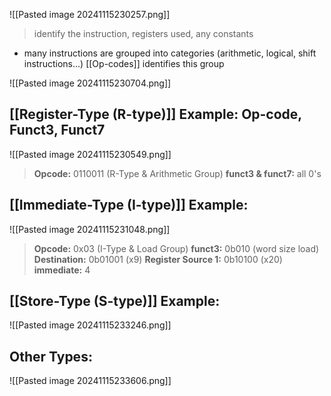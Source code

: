 ![[Pasted image 20241115230257.png]]
>identify the instruction, registers used, any constants 
- many instructions are grouped into categories (arithmetic, logical, shift instructions...)
	[[Op-codes]] identifies this group

![[Pasted image 20241115230704.png]]


## [[Register-Type (R-type)]] Example: Op-code, Funct3, Funct7
![[Pasted image 20241115230549.png]]
>**Opcode:** 0110011 (R-Type & Arithmetic Group)
>**funct3 & funct7:** all 0's


## [[Immediate-Type (I-type)]] Example:
![[Pasted image 20241115231048.png]]
>**Opcode:** 0x03 (I-Type & Load Group)
>**funct3:** 0b010 (word size load)
>**Destination:** 0b01001 (x9)
>**Register Source 1:** 0b10100 (x20)
>**immediate:** 4


## [[Store-Type (S-type)]] Example:
![[Pasted image 20241115233246.png]]

## Other Types:
![[Pasted image 20241115233606.png]]

